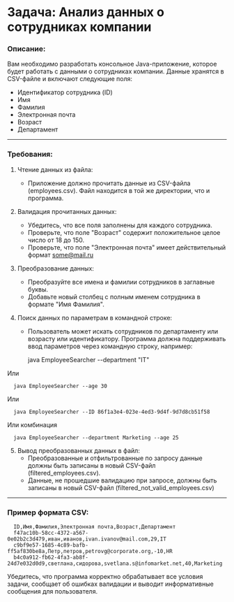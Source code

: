 # Задача: Анализ данных о сотрудниках компании

### Описание:

Вам необходимо разработать консольное Java-приложение, которое будет работать с данными о сотрудниках компании. Данные хранятся в CSV-файле и включают следующие поля:

- Идентификатор сотрудника (ID)
- Имя
- Фамилия
- Электронная почта
- Возраст
- Департамент

---

### Требования:

1. Чтение данных из файла:
    - Приложение должно прочитать данные из CSV-файла (employees.csv). Файл находится в той же директории, что и программа.

2. Валидация прочитанных данных:
    - Убедитесь, что все поля заполнены для каждого сотрудника.
    - Проверьте, что поле "Возраст" содержит положительное целое число от 18 до 150.
    - Проверьте, что поле "Электронная почта" имеет действительный формат some@mail.ru

3. Преобразование данных:
    - Преобразуйте все имена и фамилии сотрудников в заглавные буквы.
    - Добавьте новый столбец с полным именем сотрудника в формате "Имя Фамилия".

4. Поиск данных по параметрам в командной строке:
    - Пользователь может искать сотрудников по департаменту или возрасту или идентификатору. Программа должна поддерживать ввод параметров через командную строку, например:


      java EmployeeSearcher --department "IT"

Или

      java EmployeeSearcher --age 30

Или

      java EmployeeSearcher --ID 86f1a3e4-023e-4ed3-9d4f-9d7d8cb51f58

Или комбинация

      java EmployeeSearcher --department Marketing --age 25


5. Вывод преобразованных данных в файл:
    - Преобразованные и отфильтрованные по запросу данные должны быть записаны в новый CSV-файл (filtered_employees.csv).
    - Данные, не прошедшие валидацию при запросе, должны быть записаны в новый CSV-файл (filtered_not_valid_employees.csv)

---

### Пример формата CSV:

      ID,Имя,Фамилия,Электронная почта,Возраст,Департамент
      f47ac10b-58cc-4372-a567-0e02b2c3d479,иван,иванов,ivan.ivanov@mail.com,29,IT
      c9bf9e57-1685-4c89-bafb-ff5af830be8a,Петр,петров,petrovg@corporate.org,-10,HR
      b4c0a912-fb62-4fa3-ab8f-24d7e032d0d9,светлана,сидорова,svetlana.s@infomarket.net,40,Marketing


Убедитесь, что программа корректно обрабатывает все условия задачи, сообщает об ошибках валидации и выводит информативные сообщения для пользователя.
